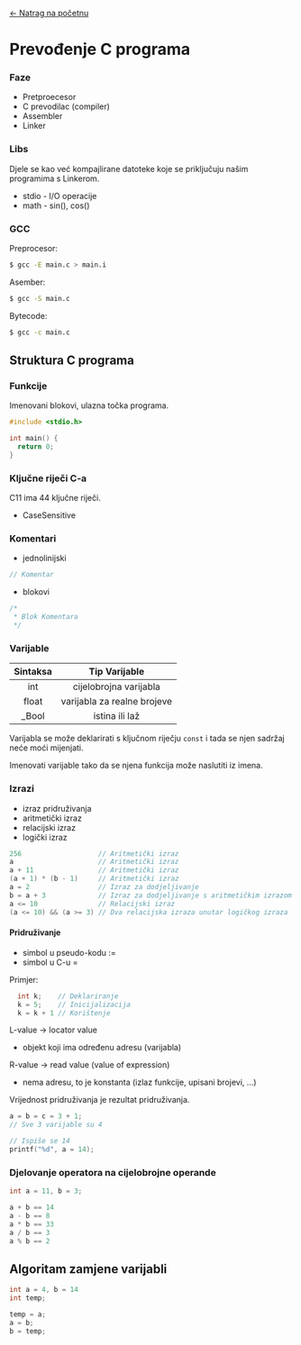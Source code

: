 [← Natrag na početnu](../../README.md#uvod-u-programiranje)

# Prevođenje C programa

### Faze
 - Pretproecesor
 - C prevodilac (compiler)
 - Assembler
 - Linker

### Libs
Djele se kao već kompajlirane datoteke koje se priključuju našim programima s Linkerom.

 - stdio - I/O operacije
 - math - sin(), cos()


### GCC

Preprocesor:
```bash
$ gcc -E main.c > main.i
```

Asember:
```bash
$ gcc -S main.c
```

Bytecode:
```bash
$ gcc -c main.c
```

## Struktura C programa

### Funkcije
Imenovani blokovi, ulazna točka programa.

```c
#include <stdio.h>

int main() {
  return 0;
}
```

### Ključne riječi C-a
C11 ima 44 ključne riječi.
- CaseSensitive

### Komentari

- jednolinijski
```c
// Komentar
```

- blokovi
```c
/*
 * Blok Komentara
 */
```

### Varijable

| Sintaksa | Tip Varijable |
|:--:|:--:|
|int| cijelobrojna varijabla |
|float| varijabla za realne brojeve |
|_Bool| istina ili laž |

Varijabla se može deklarirati s ključnom riječju `const` i tada se njen sadržaj neće moći mijenjati.

Imenovati varijable tako da se njena funkcija može naslutiti iz imena.


### Izrazi

- izraz pridruživanja
- aritmetički izraz
- relacijski izraz
- logički izraz

```c
256                   // Aritmetički izraz
a                     // Aritmetički izraz
a + 11                // Aritmetički izraz
(a + 1) * (b - 1)     // Aritmetički izraz
a = 2                 // Izraz za dodjeljivanje
b = a + 3             // Izraz za dodjeljivanje s aritmetičkim izrazom
a <= 10               // Relacijski izraz
(a <= 10) && (a >= 3) // Dva relacijska izraza unutar logičkog izraza
```

#### Pridruživanje

- simbol u pseudo-kodu  :=
- simbol u C-u          =

Primjer:
```c
  int k;    // Deklariranje
  k = 5;    // Inicijalizacija
  k = k + 1 // Korištenje
```

L-value -> locator value
 - objekt koji ima određenu adresu (varijabla)

R-value -> read value (value of expression)
 - nema adresu, to je konstanta (izlaz funkcije, upisani brojevi, ...)

Vrijednost pridruživanja je rezultat pridruživanja.
```c
a = b = c = 3 + 1;
// Sve 3 varijable su 4

// Ispiše se 14
printf("%d", a = 14);
```

### Djelovanje operatora na cijelobrojne operande
```c
int a = 11, b = 3;

a + b == 14
a - b == 8
a * b == 33
a / b == 3
a % b == 2
```

## Algoritam zamjene varijabli

```c
int a = 4, b = 14
int temp;

temp = a;
a = b;
b = temp;
```
